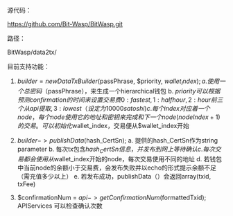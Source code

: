 源代码：

https://github.com/Bit-Wasp/BitWasp.git

路径：

BitWasp/data2tx/

目前支持功能：

1. $builder = new DataTxBuilder($passPhrase, $priority, $wallet_index);
	a. 使用一个总密码（$passPhrase），来生成一个hierarchical钱包
	b. $priority 可以根据预测confirmation的时间来设置交易费 0:fastest, 1:halfhour, 2:hour 前三个从api提取, 3: lowest （设定为10000 satoshi)
	c. 每个index对应着一个node，每个node使用它的地址和密钥来完成和下一个node(nodeIndex+1)的交易。可以初始化$wallet_index，交易便从$wallet_index开始

2. $builder->publishData($hash_CertSn);
	a. 提供的hash_CertSn作为string parameter
	b. 每次tx包含$hash_CertSn信息，并发布到网上等待确认
	c. 每次交易都会使用从$wallet_index开始的node，每次交易使用不同的地址
	d. 若钱包中当前node的余额小于交易费，会发布失败并以echo的形式提示余额不足（需充值多少以上）
	e. 若发布成功，publishData（）会返回array(txid, txFee)

3. $confirmationNum = $api->getConfirmationNum($formattedTxid);
	APIServices 可以检查确认次数